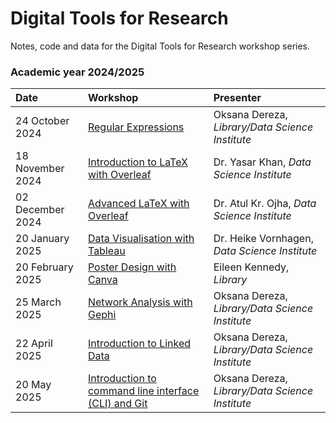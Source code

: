 # Digital Tools for Research
Notes, code and data for the Digital Tools for Research workshop series.

### Academic year 2024/2025

| Date              | Workshop                                              | Presenter |
|:-------------------|:-------------------------------------------------------|:-----------|
| 24 October 2024    | [Regular Expressions](https://universityofgalway.libcal.com/event/4275913) | Oksana Dereza, *Library/Data Science Institute* |
| 18 November 2024   | [Introduction to LaTeX with Overleaf](https://universityofgalway.libcal.com/event/4285670) | Dr. Yasar Khan, *Data Science Institute*|
| 02 December 2024   | [Advanced LaTeX with Overleaf](https://universityofgalway.libcal.com/event/4286482) | Dr. Atul Kr. Ojha, *Data Science Institute*|
| 20 January 2025    | [Data Visualisation with Tableau](https://universityofgalway.libcal.com/event/4275914) |Dr. Heike Vornhagen, *Data Science Institute*|
| 20 February 2025   | [Poster Design with Canva](https://universityofgalway.libcal.com/event/4280243) |Eileen Kennedy, *Library*|
| 25 March 2025      | [Network Analysis with Gephi](https://universityofgalway.libcal.com/event/4282586) | Oksana Dereza, *Library/Data Science Institute* |
| 22 April 2025      | [Introduction to Linked Data](https://universityofgalway.libcal.com/event/4282587) | Oksana Dereza, *Library/Data Science Institute* |
| 20 May 2025        | [Introduction to command line interface (CLI) and Git](https://universityofgalway.libcal.com/event/4275912) | Oksana Dereza, *Library/Data Science Institute* |
